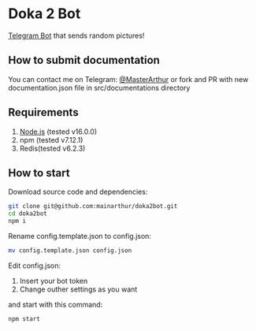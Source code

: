 # Doka 2 Bot

[Telegram Bot](https://t.me/Doka2Bot) that sends random pictures!

## How to submit documentation

You can contact me on Telegram: [@MasterArthur](https://t.me/MasterArthur) or fork and PR with new documentation.json file in src/documentations directory

## Requirements

1. [Node.js](https://nodejs.org/en/download/) (tested v16.0.0)
2. npm (tested v7.12.1)
3. Redis(tested v6.2.3)

## How to start

Download source code and dependencies:

```bash
git clone git@github.com:mainarthur/doka2bot.git
cd doka2bot
npm i
```

Rename config.template.json to config.json:

```bash
mv config.template.json config.json
```

Edit config.json:

1. Insert your bot token
2. Change outher settings as you want

and start with this command:

```bash
npm start
```
